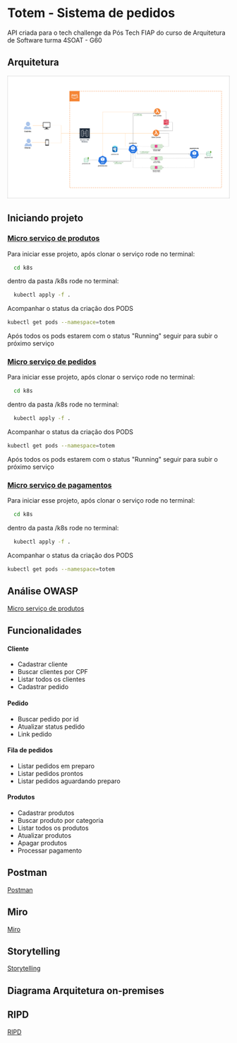 # Totem - Sistema de pedidos

API criada para o tech challenge da Pós Tech FIAP do curso de Arquitetura de Software turma 4SOAT - G60

## Arquitetura
![Arquitetura do Sistema](img/arch.png)

## Iniciando projeto

### [Micro serviço de produtos](https://github.com/4soat-grupo-60/produtos-ms)


Para iniciar esse projeto, após clonar o serviço rode no terminal:

```bash
  cd k8s
```

dentro da pasta /k8s rode no terminal:

```bash
  kubectl apply -f .
```

Acompanhar o status da criação dos PODS

```bash
kubectl get pods --namespace=totem
```

Após todos os pods estarem com o status "Running" seguir para subir o próximo serviço

### [Micro serviço de pedidos](https://github.com/4soat-grupo-60/pedido-ms)

Para iniciar esse projeto, após clonar o serviço rode no terminal:

```bash
  cd k8s
```

dentro da pasta /k8s rode no terminal:

```bash
  kubectl apply -f .
```

Acompanhar o status da criação dos PODS

```bash
kubectl get pods --namespace=totem
```

Após todos os pods estarem com o status "Running" seguir para subir o próximo serviço

### [Micro serviço de pagamentos](https://github.com/4soat-grupo-60/payment-ms)

Para iniciar esse projeto, após clonar o serviço rode no terminal:

```bash
  cd k8s
```

dentro da pasta /k8s rode no terminal:

```bash
  kubectl apply -f .
```

Acompanhar o status da criação dos PODS

```bash
kubectl get pods --namespace=totem
```

## Análise OWASP

[Micro serviço de produtos](https://4soat-grupo-60.github.io/produtos-ms/scanner/produtos-report-v2-2024-07-31.html)

## Funcionalidades

#### Cliente

- Cadastrar cliente
- Buscar clientes por CPF
- Listar todos os clientes
- Cadastrar pedido

#### Pedido

- Buscar pedido por id
- Atualizar status pedido
- Link pedido

#### Fila de pedidos

- Listar pedidos em preparo
- Listar pedidos prontos
- Listar pedidos aguardando preparo

#### Produtos

- Cadastrar produtos
- Buscar produto por categoria
- Listar todos os produtos
- Atualizar produtos
- Apagar produtos
- Processar pagamento

## Postman

[Postman](https://elements.getpostman.com/redirect?entityId=26331161-07de13c2-3c77-4e02-851d-1d35a173d086&entityType=collection)

## Miro

[Miro](https://miro.com/app/board/uXjVNe6pUU4=/)

## Storytelling

[Storytelling](https://docs.google.com/document/d/1UKt6QM1xacBQHZGV9gy3_L3Li5LpHbLUMzv4UTCF_Nc/edit)

## Diagrama Arquitetura on-premises

<!--- ![Diagrama Arquitetura on-premises](https://github.com/adrianolima/tech_challenge_4soat_g60/blob/main/docs/on-premises/diagrama_onpremises.png) -->

## RIPD
[RIPD](https://1drv.ms/w/c/2212ca1d71ab54c7/Ee8_H5k-tp9BkqzgWAq3uuUB4n1KSL7ab9D5Kk5LjMKqBg?e=3hskNa)

